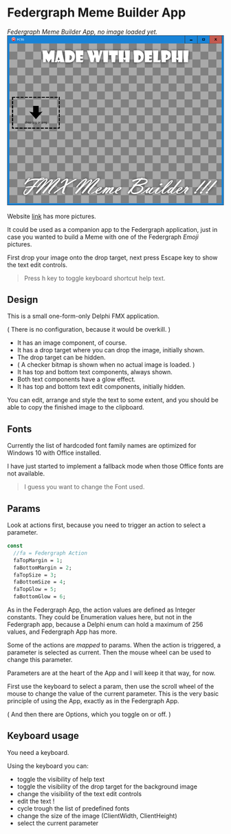 # Federgraph Meme Builder App

*Federgraph Meme Builder App, no image loaded yet.*<br>
![Meme Builder](images/Meme-Builder-03.png)

Website [link](https://federgraph.de/federgraph-meme-builder-examples.html) has more pictures.

It could be used as a companion app to the Federgraph application,
just in case you wanted to build a Meme with one of the Federgraph *Emoji* pictures.

First drop your image onto the drop target,
next press Escape key to show the text edit controls.

> Press h key to toggle keyboard shortcut help text.

## Design

This is a small one-form-only Delphi FMX application.

( There is no configuration, because it would be overkill. )

- It has an image component, of course.
- It has a drop target where you can drop the image, initially shown.
- The drop target can be hidden.
- ( A checker bitmap is shown when no actual image is loaded. )
- It has top and bottom text components, always shown.
- Both text components have a glow effect.
- It has top and bottom text edit components, initially hidden.

You can edit, arrange and style the text to some extent,
and you should be able to copy the finished image to the clipboard. 

## Fonts

Currently the list of hardcoded font family names are optimized for Windows 10 with Office installed.

I have just started to implement a fallback mode when those Office fonts are not available.

> I guess you want to change the Font used.

## Params

Look at actions first, because you need to trigger an action to select a parameter.

```pascal
const
  //fa = Federgraph Action
  faTopMargin = 1;
  faBottomMargin = 2;
  faTopSize = 3;
  faBottomSize = 4;
  faTopGlow = 5;
  faBottomGlow = 6;
```

As in the Federgraph App, the action values are defined as Integer constants.
They could be Enumeration values here, but not in the Federgraph app,
because a Delphi enum can hold a maximum of 256 values,
and Federgraph App has more.

Some of the actions are *mapped* to params.
When the action is triggered, a parameter is selected as current.
Then the mouse wheel can be used to change this parameter.

Parameters are at the heart of the App and I will keep it that way, for now.

First use the keyboard to select a param,
then use the scroll wheel of the mouse to change the value of the current parameter.
This is the very basic principle of using the App, exactly as in the Federgraph App.

( And then there are Options, which you toggle on or off. )

## Keyboard usage

You need a keyboard.

Using the keyboard you can:

- toggle the visibility of help text
- toggle the visibility of the drop target for the background image
- change the visibility of the text edit controls
- edit the text !
- cycle trough the list of predefined fonts
- change the size of the image (ClientWidth, ClientHeight)
- select the current parameter